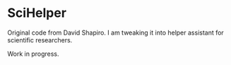 # SciHelper
Original code from David Shapiro. I am tweaking it into helper assistant for 
scientific researchers.

Work in progress.